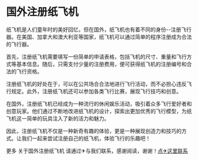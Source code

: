 # 国外注册纸飞机

纸飞机是人们童年时的美好回忆，但在国外，纸飞机也有着不同的身份--注册飞行器。在美国、加拿大和澳大利亚等国家，纸飞机可以通过简单的程序注册成为合法的飞行器。

首先，注册纸飞机需要填写一份简单的申请表格，包括飞机的尺寸、重量和飞行方式等基本信息。随后，只需支付少量的注册费用，便可获得纸飞机的注册编号和合法的飞行资格。

注册纸飞机的好处在于，可以在公共场合合法地进行飞行活动，而不必担心违反飞行规定。此外，注册纸飞机还可以参加各类飞行比赛，展现飞行技巧和创意。

在国外，注册纸飞机已经成为一种流行的休闲娱乐活动，吸引着众多飞行爱好者和创意玩家。他们通过不断地改进纸飞机的设计，探索出更加优秀的飞行模型，为纸飞机这一简单的玩具注入了新的活力和魅力。

因此，注册纸飞机不仅是一种新奇有趣的体验，更是一种展现创造力和技巧的方式。让我们一起来尝试注册自己的纸飞机，体验飞行的乐趣吧！

更多 关于国外注册纸飞机 请通过✈与我们联系，感谢阅读，谢谢！[点✈这里联系](https://d.k02.cc)